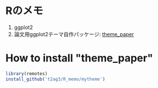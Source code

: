 # Rのメモ

1. ggplot2
2. 論文用ggplot2テーマ自作パッケージ: [theme_paper](https://github.com/t2ag3/R_memo/tree/main/mytheme)

# How to install "theme_paper"
```R
library(remotes)
install_github('t2ag3/R_memo/mytheme')
```